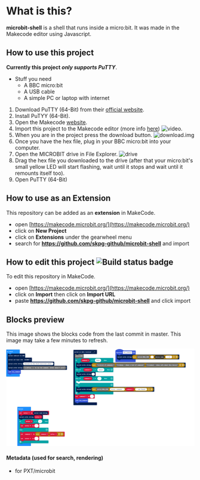 # What is this?
**microbit-shell** is a shell that runs inside a micro:bit. It was made in the Makecode editor using Javascript.

## How to use this project
**Currently this project _only supports PuTTY_**.
  - Stuff you need
    - A BBC micro:bit
    - A USB cable
    - A simple PC or laptop with internet
    
1. Download PuTTY (64-Bit) from their [official website](https://www.putty.org/).
2. Install PuTYY (64-Bit).
3. Open the Makecode [website](https://makecode.microbit.org/).
4. Import this project to the Makecode editor (more info [here](https://github.com/SKPG-GitHub/microbit-shell#edit-this-project-)) ![video](https://imgur.com/a/LhKMPDt). 
5. When you are in the project press the download button. ![download.img](https://imgur.com/zkJwSFh)
6. Once you have the hex file, plug in your BBC micro:bit into your computer.
7. Open the MICROBIT drive in File Explorer. ![drive](https://imgur.com/JzEoMYE)
8. Drag the hex file you downloaded to the drive (after that your micro:bit's small yellow LED will start flashing, wait until it stops and wait until it remounts itself too).
9. Open PuTTY (64-Bit) 

## How to use as an Extension

This repository can be added as an **extension** in MakeCode.

* open [https://makecode.microbit.org/](https://makecode.microbit.org/)
* click on **New Project**
* click on **Extensions** under the gearwheel menu
* search for **https://github.com/skpg-github/microbit-shell** and import

## How to edit this project ![Build status badge](https://github.com/skpg-github/microbit-shell/workflows/MakeCode/badge.svg)

To edit this repository in MakeCode.

* open [https://makecode.microbit.org/](https://makecode.microbit.org/)
* click on **Import** then click on **Import URL**
* paste **https://github.com/skpg-github/microbit-shell** and click import

## Blocks preview

This image shows the blocks code from the last commit in master.
This image may take a few minutes to refresh.

![A rendered view of the blocks](https://github.com/skpg-github/microbit-shell/raw/master/.github/makecode/blocks.png)

#### Metadata (used for search, rendering)

* for PXT/microbit
<script src="https://makecode.com/gh-pages-embed.js"></script><script>makeCodeRender("{{ site.makecode.home_url }}", "{{ site.github.owner_name }}/{{ site.github.repository_name }}");</script>
